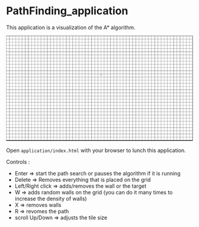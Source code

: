 # PathFinding_application

This application is a visualization of the A* algorithm.

![demo](https://github.com/ValentinLe/PathFinding_application/blob/master/screenshots/demo.gif)

Open `application/index.html` with your browser to lunch this application.

Controls :
- Enter => start the path search or pauses the algorithm if it is running
- Delete => Removes everything that is placed on the grid
- Left/Right click => adds/removes the wall or the target
- W => adds random walls on the grid (you can do it many times to increase the density of walls)
- X => removes walls
- R => revomes the path
- scroll Up/Down => adjusts the tile size